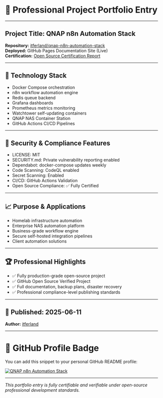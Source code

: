 # 📂 Professional Project Portfolio Entry

---

## Project Title: **QNAP n8n Automation Stack**

**Repository:** [itferland/qnap-n8n-automation-stack](https://github.com/itferland/qnap-n8n-automation-stack)  
**Deployed:** GitHub Pages Documentation Site (Live)  
**Certification:** [Open Source Certification Report](https://github.com/itferland/qnap-n8n-automation-stack/blob/main/docs/QNAP-n8n-Open-Source-Certification-Report.md)

---

## 🔧 Technology Stack

- Docker Compose orchestration
- n8n workflow automation engine
- Redis queue backend
- Grafana dashboards
- Prometheus metrics monitoring
- Watchtower self-updating containers
- QNAP NAS Container Station
- GitHub Actions CI/CD Pipelines

---

## 🔐 Security & Compliance Features

- LICENSE: MIT
- SECURITY.md: Private vulnerability reporting enabled
- Dependabot: docker-compose updates weekly
- Code Scanning: CodeQL enabled
- Secret Scanning: Enabled
- CI/CD: GitHub Actions Validation
- Open Source Compliance: ✅ Fully Certified

---

## 📈 Purpose & Applications

- Homelab infrastructure automation
- Enterprise NAS automation platform
- Business-grade workflow engine
- Secure self-hosted integration pipelines
- Client automation solutions

---

## 🏆 Professional Highlights

- ✅ Fully production-grade open-source project
- ✅ GitHub Open Source Verified Project
- ✅ Full documentation, backup plans, disaster recovery
- ✅ Professional compliance-level publishing standards

---

## 📅 Published: 2025-06-11  
**Author:** [itferland](https://github.com/itferland)

---

# 📌 GitHub Profile Badge
You can add this snippet to your personal GitHub README profile:

[![QNAP n8n Automation Stack](https://img.shields.io/badge/QNAP%20n8n--Automation--Stack-production--ready-blue)](https://github.com/itferland/qnap-n8n-automation-stack)

---

*This portfolio entry is fully certifiable and verifiable under open-source professional development standards.*